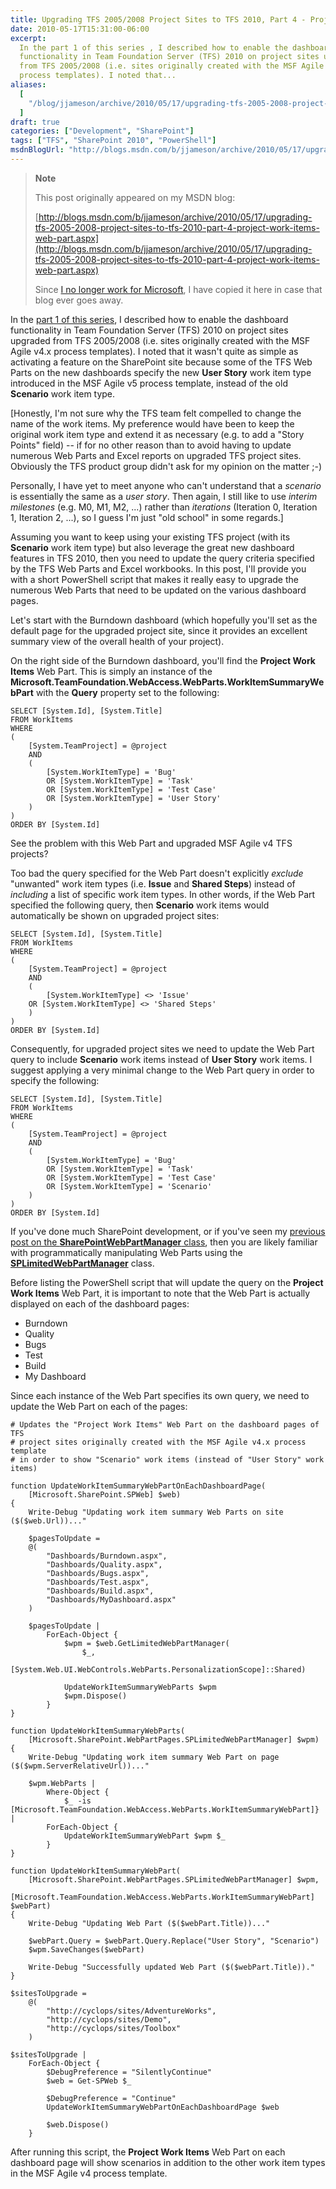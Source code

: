 ```yaml
---
title: Upgrading TFS 2005/2008 Project Sites to TFS 2010, Part 4 - Project Work Items Web Part
date: 2010-05-17T15:31:00-06:00
excerpt:
  In the part 1 of this series , I described how to enable the dashboard
  functionality in Team Foundation Server (TFS) 2010 on project sites upgraded
  from TFS 2005/2008 (i.e. sites originally created with the MSF Agile v4.x
  process templates). I noted that...
aliases:
  [
    "/blog/jjameson/archive/2010/05/17/upgrading-tfs-2005-2008-project-sites-to-tfs-2010-part-4-project-work-items-web-part.aspx",
  ]
draft: true
categories: ["Development", "SharePoint"]
tags: ["TFS", "SharePoint 2010", "PowerShell"]
msdnBlogUrl: "http://blogs.msdn.com/b/jjameson/archive/2010/05/17/upgrading-tfs-2005-2008-project-sites-to-tfs-2010-part-4-project-work-items-web-part.aspx"
---
```


> **Note**
>
> This post originally appeared on my MSDN blog:
>
> [http://blogs.msdn.com/b/jjameson/archive/2010/05/17/upgrading-tfs-2005-2008-project-sites-to-tfs-2010-part-4-project-work-items-web-part.aspx](http://blogs.msdn.com/b/jjameson/archive/2010/05/17/upgrading-tfs-2005-2008-project-sites-to-tfs-2010-part-4-project-work-items-web-part.aspx)
>
> Since
> [I no longer work for Microsoft](/blog/jjameson/2011/09/02/last-day-with-microsoft),
> I have copied it here in case that blog ever goes away.

In the
[part 1 of this series](/blog/jjameson/2010/05/14/upgrading-tfs-2005-2008-project-sites-to-tfs-2010-part-1-agile-dashboard-features),
I described how to enable the dashboard functionality in Team Foundation Server
(TFS) 2010 on project sites upgraded from TFS 2005/2008 (i.e. sites originally
created with the MSF Agile v4.x process templates). I noted that it wasn't quite
as simple as activating a feature on the SharePoint site because some of the TFS
Web Parts on the new dashboards specify the new **User Story** work item type
introduced in the MSF Agile v5 process template, instead of the old **Scenario**
work item type.

[Honestly, I'm not sure why the TFS team felt compelled to change the name of
the work items. My preference would have been to keep the original work item
type and extend it as necessary (e.g. to add a "Story Points" field) -- if for
no other reason than to avoid having to update numerous Web Parts and Excel
reports on upgraded TFS project sites. Obviously the TFS product group didn't
ask for my opinion on the matter ;-)

Personally, I have yet to meet anyone who can't understand that a *scenario* is
essentially the same as a *user story*. Then again, I still like to use *interim
milestones* (e.g. M0, M1, M2, ...) rather than *iterations* (Iteration 0,
Iteration 1, Iteration 2, ...), so I guess I'm just "old school" in some
regards.]

Assuming you want to keep using your existing TFS project (with its **Scenario**
work item type) but also leverage the great new dashboard features in TFS 2010,
then you need to update the query criteria specified by the TFS Web Parts and
Excel workbooks. In this post, I'll provide you with a short PowerShell script
that makes it really easy to upgrade the numerous Web Parts that need to be
updated on the various dashboard pages.

Let's start with the Burndown dashboard (which hopefully you'll set as the
default page for the upgraded project site, since it provides an excellent
summary view of the overall health of your project).

On the right side of the Burndown dashboard, you'll find the **Project Work
Items** Web Part. This is simply an instance of the
**Microsoft.TeamFoundation.WebAccess.WebParts.WorkItemSummaryWebPart** with the
**Query** property set to the following:

```
SELECT [System.Id], [System.Title]
FROM WorkItems
WHERE
(
    [System.TeamProject] = @project
    AND
    (
        [System.WorkItemType] = 'Bug'
        OR [System.WorkItemType] = 'Task'
        OR [System.WorkItemType] = 'Test Case'
        OR [System.WorkItemType] = 'User Story'
    )
)
ORDER BY [System.Id]
```

See the problem with this Web Part and upgraded MSF Agile v4 TFS projects?

Too bad the query specified for the Web Part doesn't explicitly *exclude*
"unwanted" work item types (i.e. **Issue** and **Shared Steps**) instead of
*including* a list of specific work item types. In other words, if the Web Part
specified the following query, then **Scenario** work items would automatically
be shown on upgraded project sites:

```
SELECT [System.Id], [System.Title]
FROM WorkItems
WHERE
(
    [System.TeamProject] = @project
    AND
    (
        [System.WorkItemType] <> 'Issue'
	OR [System.WorkItemType] <> 'Shared Steps'
    )
)
ORDER BY [System.Id]
```

Consequently, for upgraded project sites we need to update the Web Part query to
include **Scenario** work items instead of **User Story** work items. I suggest
applying a very minimal change to the Web Part query in order to specify the
following:

```
SELECT [System.Id], [System.Title]
FROM WorkItems
WHERE
(
    [System.TeamProject] = @project
    AND
    (
        [System.WorkItemType] = 'Bug'
        OR [System.WorkItemType] = 'Task'
        OR [System.WorkItemType] = 'Test Case'
        OR [System.WorkItemType] = 'Scenario'
    )
)
ORDER BY [System.Id]
```

If you've done much SharePoint development, or if you've seen my
[previous post on the **SharePointWebPartManager** class](/blog/jjameson/2009/10/17/introducing-the-sharepointwebparthelper-class),
then you are likely familiar with programmatically manipulating Web Parts using
the
**[SPLimitedWebPartManager](http://msdn.microsoft.com/en-us/library/microsoft.sharepoint.webpartpages.splimitedwebpartmanager.aspx)**
class.

Before listing the PowerShell script that will update the query on the **Project
Work Items** Web Part, it is important to note that the Web Part is actually
displayed on each of the dashboard pages:

- Burndown
- Quality
- Bugs
- Test
- Build
- My Dashboard

Since each instance of the Web Part specifies its own query, we need to update
the Web Part on each of the pages:

```
# Updates the "Project Work Items" Web Part on the dashboard pages of TFS
# project sites originally created with the MSF Agile v4.x process template
# in order to show "Scenario" work items (instead of "User Story" work items)

function UpdateWorkItemSummaryWebPartOnEachDashboardPage(
    [Microsoft.SharePoint.SPWeb] $web)
{
    Write-Debug "Updating work item summary Web Parts on site ($($web.Url))..."

    $pagesToUpdate =
    @(
        "Dashboards/Burndown.aspx",
        "Dashboards/Quality.aspx",
        "Dashboards/Bugs.aspx",
        "Dashboards/Test.aspx",
        "Dashboards/Build.aspx",
        "Dashboards/MyDashboard.aspx"
    )

    $pagesToUpdate |
        ForEach-Object {
            $wpm = $web.GetLimitedWebPartManager(
                $_,
                [System.Web.UI.WebControls.WebParts.PersonalizationScope]::Shared)

            UpdateWorkItemSummaryWebParts $wpm
            $wpm.Dispose()
        }
}

function UpdateWorkItemSummaryWebParts(
    [Microsoft.SharePoint.WebPartPages.SPLimitedWebPartManager] $wpm)
{
    Write-Debug "Updating work item summary Web Part on page ($($wpm.ServerRelativeUrl))..."

    $wpm.WebParts |
        Where-Object {
            $_ -is [Microsoft.TeamFoundation.WebAccess.WebParts.WorkItemSummaryWebPart]} |
        ForEach-Object {
            UpdateWorkItemSummaryWebPart $wpm $_
        }
}

function UpdateWorkItemSummaryWebPart(
    [Microsoft.SharePoint.WebPartPages.SPLimitedWebPartManager] $wpm,
    [Microsoft.TeamFoundation.WebAccess.WebParts.WorkItemSummaryWebPart] $webPart)
{
    Write-Debug "Updating Web Part ($($webPart.Title))..."

    $webPart.Query = $webPart.Query.Replace("User Story", "Scenario")
    $wpm.SaveChanges($webPart)

    Write-Debug "Successfully updated Web Part ($($webPart.Title))."
}

$sitesToUpgrade =
    @(
        "http://cyclops/sites/AdventureWorks",
        "http://cyclops/sites/Demo",
        "http://cyclops/sites/Toolbox"
    )

$sitesToUpgrade |
    ForEach-Object {
        $DebugPreference = "SilentlyContinue"
        $web = Get-SPWeb $_

        $DebugPreference = "Continue"
        UpdateWorkItemSummaryWebPartOnEachDashboardPage $web

        $web.Dispose()
    }
```

After running this script, the **Project Work Items** Web Part on each dashboard
page will show scenarios in addition to the other work item types in the MSF
Agile v4 process template.
